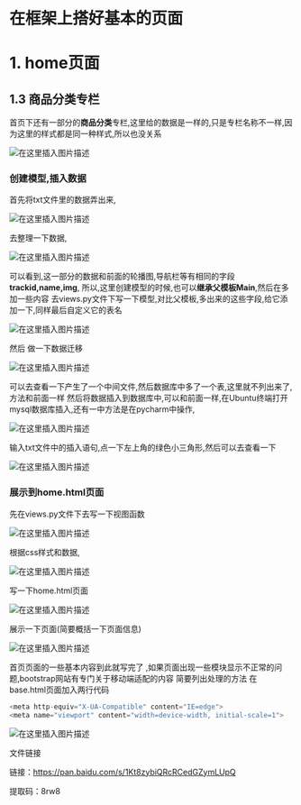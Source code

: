 # 在框架上搭好基本的页面

# 1. home页面

## 1.3 商品分类专栏

首页下还有一部分的**商品分类**专栏,这里给的数据是一样的,只是专栏名称不一样,因为这里的样式都是同一种样式,所以也没关系

![在这里插入图片描述](img/20190526195620324.png)

### 创建模型,插入数据

首先将txt文件里的数据弄出来,

![在这里插入图片描述](img/20190526200232604.png)

去整理一下数据,

![在这里插入图片描述](img/20190526201945972.png)

可以看到,这一部分的数据和前面的轮播图,导航栏等有相同的字段**trackid,name,img**,
所以,这里创建模型的时候,也可以**继承父模板Main**,然后在多加一些内容
去views.py文件下写一下模型,对比父模板,多出来的这些字段,给它添加一下,同样最后自定义它的表名

![在这里插入图片描述](img/20190526200553404.png)

然后
做一下数据迁移

![在这里插入图片描述](img/2019052620264545.png)

可以去查看一下产生了一个中间文件,然后数据库中多了一个表,这里就不列出来了,方法和前面一样
然后将数据插入到数据库中,可以和前面一样,在Ubuntu终端打开mysql数据库插入,还有一中方法是在pycharm中操作,

![在这里插入图片描述](img/2019052620351655.png)

输入txt文件中的插入语句,点一下左上角的绿色小三角形,然后可以去查看一下

![在这里插入图片描述](img/20190526203822954.png)

### 展示到home.html页面

先在views.py文件下去写一下视图函数

![在这里插入图片描述](img/20190526205101211.png)

根据css样式和数据,

![在这里插入图片描述](img/20190526214245149.png)

写一下home.html页面

![在这里插入图片描述](img/20190526214207962.png)

展示一下页面(简要概括一下页面信息)

![在这里插入图片描述](img/2019052621511391.png)

首页页面的一些基本内容到此就写完了 ,如果页面出现一些模块显示不正常的问题,bootstrap网站有专门关于移动端适配的内容
简要列出处理的方法
在base.html页面加入两行代码

```python
<meta http-equiv="X-UA-Compatible" content="IE=edge">
<meta name="viewport" content="width=device-width, initial-scale=1">
```

![在这里插入图片描述](img/20190526222635448.png)

文件链接

链接：https://pan.baidu.com/s/1Kt8zybiQRcRCedGZymLUpQ

提取码：8rw8


